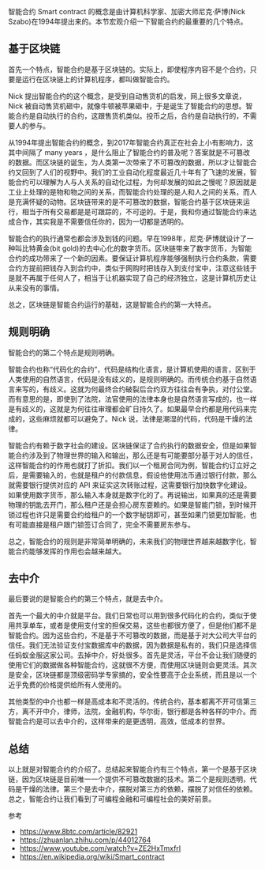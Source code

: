 智能合约 Smart contract 的概念是由计算机科学家、加密大师尼克·萨博(Nick Szabo)在1994年提出来的。本节宏观介绍一下智能合约的最重要的几个特点。

## 基于区块链

首先一个特点，智能合约是基于区块链的。实际上，即使程序内容不是个合约，只要是运行在区块链上的计算机程序，都叫做智能合约。

Nick 提出智能合约的这个概念，是受到自动售货机的启发，网上很多文章说，Nick 被自动售货机砸中，就像牛顿被苹果砸中，于是诞生了智能合约的思想。智能合约是自动执行的合约，这跟售货机类似。投币之后，合约是自动执行的，不需要人的参与。

从1994年提出智能合约的概念，到2017年智能合约真正在社会上小有影响力，这其中间隔了 many years ，是什么阻止了智能合约的普及呢？答案就是不可篡改的数据。而区块链的诞生，为人类第一次带来了不可篡改的数据，所以才让智能合约又回到了人们的视野中。我们的工业自动化程度最近几十年有了飞速的发展，智能合约可以理解为人与人关系的自动化过程，为何却发展的如此之慢呢？原因就是工业上处理的是物和物之间的关系，而智能合约处理的是人和人之间的关系，而人是充满怀疑的动物。区块链带来的是不可篡改的数据，智能合约基于区块链来运行，相当于所有交易都是是可跟踪的，不可逆的。于是，我和你通过智能合约来达成合作，其实我是不需要信任你的，因为一切都是透明的。

智能合约的执行通常也都会涉及到钱的问题。早在1998年，尼克·萨博就设计了一种叫比特黄金(bit gold)的去中心化的数字货币。区块链带来了数字货币，为智能合约的成功带来了一个新的因素。要保证计算机程序能够强制执行合约条款，需要合约方提前把钱存入到合约中，类似于网购时把钱存入到支付宝中，注意这些钱于是就不再属于任何人了，相当于让机器实现了自己的经济独立，这是计算机历史让从来没有的事情。

总之，区块链是智能合约运行的基础，这是智能合约的第一大特点。

## 规则明确

智能合约的第二个特点是规则明确。

智能合约也称“代码化的合约”，代码是结构化语言，是计算机使用的语言，区别于人类使用的自然语言，代码是没有歧义的，是规则明确的。而传统合约基于自然语言来写的，有歧义。这就为何最终合约破裂后合约双方往往会有争执，对付公堂。而有意思的是，即使到了法院，法官使用的法律本身也是自然语言写成的，也一样是有歧义的，这就是为何往往审理都会旷日持久了。如果最早合约都是用代码来完成的，这些麻烦就都可以避免了。Nick 说，法律是潮湿的代码，代码是干燥的法律。

智能合约有赖于数字社会的建设。区块链保证了合约执行的数据安全，但是如果智能合约涉及到了物理世界的输入和输出，那么还是有可能要部分基于对人的信任，这样智能合约的作用也就打了折扣。我们以一个租房合同为例，智能合约订立好之后，是需要输入的，也就是租户的付款信息，假设他使用法币通过银行付款，那么就需要银行提供对应的 API 来证实这次转账过程，这需要银行加快数字化建设。如果使用数字货币，那么输入本身就是数字化的了。再说输出，如果真的还是需要物理的钥匙去开门，那么租户还是会担心房东耍赖的。如果是智能门锁，到时候开锁过程也许只是需要合约给租户的一个数字秘钥即可，甚至如果门锁更加智能，也有可能直接是租户跟门锁签订合同了，完全不需要房东参与。

总之，智能合约的规则是非常简单明确的，未来我们的物理世界越来越数字化，智能合约能够发挥的作用也会越来越大。

## 去中介

最后要说的是智能合约的第三个特点，就是去中介。

首先一个最大的中介就是平台。我们日常也可以用到很多代码化的合约，类似于使用共享单车，或者是使用支付宝的担保交易，这些也都很方便了，但是他们都不是智能合约。因为这些合约，不是基于不可篡改的数据，而是基于对大公司大平台的信任。我们无法验证支付宝数据库中的数据，因为数据是私有的，我们只是选择信任蚂蚁金服这家公司。去掉中介，好处很多。首先是灵活，平台不会让我们随便的使用它们的数据做各种智能合约，这就很不方便，而使用区块链则会更灵活。其次是安全，区块链都是顶级密码学专家搞的，安全性要高于企业系统，而且是以一个近乎免费的价格提供给所有人使用的。

其他类型的中介也都一样是高成本和不灵活的。传统合约，基本都离不开可信第三方，离不开中介，律师，法院，金融机构，华尔街，银行都是各种各样的中介。而智能合约是可以去中介的，这样带来的是更透明，高效，低成本的世界。

## 总结

以上就是对智能合约的介绍了。总结起来智能合约有三个特点，第一个是基于区块链，因为区块链是目前唯一一个提供不可篡改数据的技术。第二个是规则透明，代码是干燥的法律。第三个是去中介，摆脱对第三方的依赖，摆脱了对信任的依赖。总之，智能合约让我们看到了可编程金融和可编程社会的美好前景。

参考

- https://www.8btc.com/article/82921
- https://zhuanlan.zhihu.com/p/44012764
- https://www.youtube.com/watch?v=ZE2HxTmxfrI
- https://en.wikipedia.org/wiki/Smart_contract
